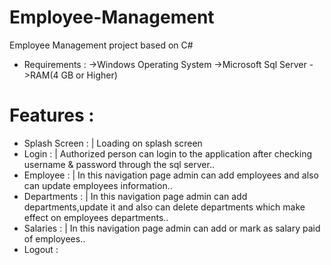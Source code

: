 # Employee-Management
  Employee Management project based on C#

* Requirements :
  ->Windows Operating System
  ->Microsoft Sql Server
  ->RAM(4 GB or Higher)

# Features :
* Splash Screen :
| Loading on splash screen
* Login :
| Authorized person can login to the application after checking username & password through the sql server..
* Employee :
| In this navigation page admin can add employees and also can update employees information..
* Departments :
| In this navigation page admin can add departments,update it and also can delete departments which make effect on employees departments..
* Salaries :
| In this navigation page admin can add or mark as salary paid of employees..
* Logout :
